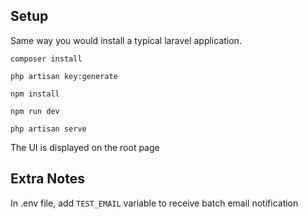 


## Setup

Same way you would install a typical laravel application.

    composer install

    php artisan key:generate

    npm install

    npm run dev

    php artisan serve

The UI is displayed on the root page

## Extra Notes

In .env file, add `TEST_EMAIL` variable to receive batch email notification


